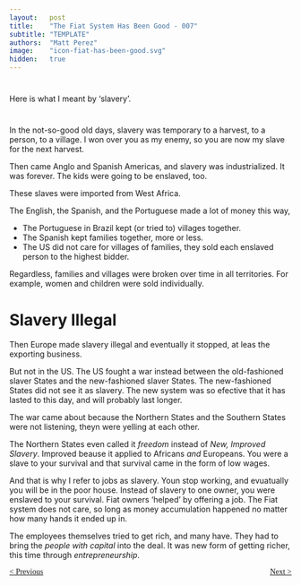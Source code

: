 ```yaml
---
layout:   post
title:    "The Fiat System Has Been Good - 007"
subtitle: "TEMPLATE"
authors:  "Matt Perez"
image:    "icon-fiat-has-been-good.svg"
hidden:   true
---
```


<div style="display:none; ">
 <p>Time for an alternative.</p>
</div>

<h1></h1>
 <p>Here is what I meant by &lsquo;slavery&rsquo;.</p>

<h1></h1>
 <p>In the not-so-good old days, slavery was temporary to a harvest, to a person, to a village. I won over you as my enemy, so you are now my slave for the next harvest.</p>
 <p>Then came Anglo and Spanish Americas, and slavery was industrialized. It was forever. The kids were going to be enslaved, too.</p>
 <p>These slaves were imported from West Africa.</p>
 <p>The English, the Spanish, and the Portuguese made a lot of money this way,</p>
  <ul>
   <li>The Portuguese in Brazil kept (or tried to) villages together.</li>
   <li>The Spanish kept families together, more or less.</li>
   <li>The US did not care for villages of families, they sold each enslaved person to the highest bidder.</li>
  </ul>
 <p>Regardless, families and villages were broken over time in all territories. For example, women and children were sold individually.</p>

<h1>Slavery Illegal</h1>
 <p>Then Europe made slavery illegal and eventually it stopped, at leas the exporting business.</p>
 <p>But not in the US. The US fought a war instead between the old-fashioned slaver States and the new-fashioned slaver States. The new-fashioned States did not see it as slavery. The new system was so efective that it has lasted to this day, and will probably last longer.</p>
 <p>The war came about because the Northern States and the Southern States were not listening, theyn were yelling at each other.</p>
 <p>The Northern States even called it <em>freedom</em> instead of <em>New, Improved Slavery</em>. Improved beause it applied to Africans <em>and</em> Europeans. You were a slave to your survival and that survival came in the form of low wages.</p>
 <p>And that is why I refer to jobs as slavery. Youn stop working, and evuatually you will be in the poor house. Instead of slavery to one owner, you were enslaved to your survival. Fiat owners &lsquo;helped&rsquo; by offering a job. The Fiat system does not care, so long as money accumulation happened no matter how many hands it ended up in.</p>
 <p>The employees themselves tried to get rich, and many have. They had to bring the <em>people with capital</em> into the deal. It was new form of getting richer, this time through <em>entrepreneurship</em>.</p>

<div style="margin-bottom:1in; font-family: American Typewriter, serif; ">
 <span style="float:left; ">
  <a href="https://radicalcompanies.com/2024/12/09/006-the-fiat-system-has-been-good">&lt; Previous</a>
 </span>
 <span style="float:right; ">
  <a href="https://radicalcompanies.com/2024/12/11/008-the-fiat-system-has-been-good">Next &gt;</a>
 </span>
</div>